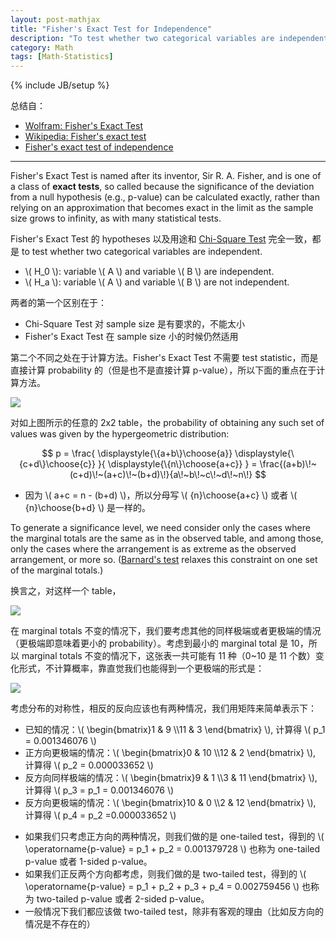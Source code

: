 ```yaml
---
layout: post-mathjax
title: "Fisher's Exact Test for Independence"
description: "To test whether two categorical variables are independent"
category: Math
tags: [Math-Statistics]
---
```

{% include JB/setup %}

总结自：

- [Wolfram: Fisher's Exact Test](http://mathworld.wolfram.com/FishersExactTest.html)
- [Wikipedia: Fisher's exact test](http://en.wikipedia.org/wiki/Fisher's_exact_test)
- [Fisher's exact test of independence](http://www.biostathandbook.com/fishers.html)

-----

Fisher's Exact Test is named after its inventor, Sir R. A. Fisher, and is one of a class of **exact tests**, so called because the significance of the deviation from a null hypothesis (e.g., p-value) can be calculated exactly, rather than relying on an approximation that becomes exact in the limit as the sample size grows to infinity, as with many statistical tests.

Fisher's Exact Test 的 hypotheses 以及用途和 [Chi-Square Test](/math/2015/06/09/chi-square-test) 完全一致，都是 to test whether two categorical variables are independent.

- \\( H_0 \\): variable \\( A \\) and variable \\( B \\) are independent. 
- \\( H_a \\): variable \\( A \\) and variable \\( B \\) are not independent.

两者的第一个区别在于：

- Chi-Square Test 对 sample size 是有要求的，不能太小
- Fisher's Exact Test 在 sample size 小的时候仍然适用

第二个不同之处在于计算方法。Fisher's Exact Test 不需要 test statistic，而是直接计算 probability 的（但是也不是直接计算 p-value），所以下面的重点在于计算方法。

![](https://gm4clq.bn1304.livefilestore.com/y3p39Q8DcMvK_FykffhkYiDI2LFk6xkJIxgpB6RIztJbEtZdYa-MmFIQLdg3Z8B2mEeiplrsoSUWddt70WAjCWRtkAgqEFYxIWnjPAJCHiIlWCdbjJfOEEKTLHzmBCpFtHzIldYPYvQ-PFCcaKXJfW1chfNvWLiVJgNMSWjMEDF16U/2x2%20table.png?psid=1)

对如上图所示的任意的 2x2 table，the probability of obtaining any such set of values was given by the hypergeometric distribution:

$$
p = \frac{ \displaystyle{\{a+b\}\choose{a}} \displaystyle{\{c+d\}\choose{c}} }{ \displaystyle{\{n\}\choose{a+c}} } = \frac{(a+b)\!~(c+d)\!~(a+c)\!~(b+d)\!}{a\!~b\!~c\!~d\!~n\!}
$$

- 因为 \\( a+c = n - (b+d) \\)，所以分母写 \\( {n}\choose{a+c} \\) 或者 \\( {n}\choose{b+d} \\) 是一样的。

To generate a significance level, we need consider only the cases where the marginal totals are the same as in the observed table, and among those, only the cases where the arrangement is as extreme as the observed arrangement, or more so. ([Barnard's test](http://en.wikipedia.org/wiki/Barnard%27s_test) relaxes this constraint on one set of the marginal totals.)

换言之，对这样一个 table，

![](https://gm4clq.bn1304.livefilestore.com/y3pgWm0ypTF4Z1pU9uGB8sd4OGfOyJ9se6jUMFVbuvXLOMH1sRdYo47cAPLY-QibJaoz_rssw09oJ6Uq96bqacBT0WvpX3EU1dk1cP0F-_YUcwH1BL5E7P4LUNNUesyyaANsjZSEmBP6Edu2ZNtI_Oh-5irSr57-vhv2ZPJea52_uc/1-9-11-3.png?psid=1)

在 marginal totals 不变的情况下，我们要考虑其他的同样极端或者更极端的情况（更极端即意味着更小的 probability）。考虑到最小的 marginal total 是 10，所以 marginal totals 不变的情况下，这张表一共可能有 11 种（0~10 是 11 个数）变化形式，不计算概率，靠直觉我们也能得到一个更极端的形式是：

![](https://gm4clq.bn1304.livefilestore.com/y3p4ElSy8Tsc8GrLtydnRPmElHe6AMgPSZfQdpZUULkUETqURnYr201XdgZpCxmCj7S4FPSjn4kUsQM6RCqNAbVDH1b_s2miYbG_uF2k5FuE2SPlC9roGIwp1ERr7P8qzeOCjkUUZgb_cXgzP1XeUfKwWekwc44xS8xpwnrXG5zy_s/0-10-12-2.png?psid=1)

考虑分布的对称性，相反的反向应该也有两种情况，我们用矩阵来简单表示下：

- 已知的情况：\\( \begin{bmatrix}1 & 9 \\\\11 & 3 \end{bmatrix} \\), 计算得 \\( p\_1 = 0.001346076 \\)
- 正方向更极端的情况：\\( \begin{bmatrix}0 & 10 \\\\12 & 2 \end{bmatrix} \\), 计算得 \\( p\_2 = 0.000033652 \\) 
- 反方向同样极端的情况：\\( \begin{bmatrix}9 & 1 \\\\3 & 11 \end{bmatrix} \\), 计算得 \\( p\_3 = p\_1 = 0.001346076 \\)
- 反方向更极端的情况：\\( \begin{bmatrix}10 & 0 \\\\2 & 12 \end{bmatrix} \\), 计算得 \\( p\_4 = p\_2 =0.000033652 \\) 

<!-- -->

- 如果我们只考虑正方向的两种情况，则我们做的是 one-tailed test，得到的 \\( \operatorname{p-value} = p\_1 + p\_2 = 0.001379728 \\) 也称为 one-tailed p-value 或者 1-sided p-value。
- 如果我们正反两个方向都考虑，则我们做的是 two-tailed test，得到的 \\( \operatorname{p-value} = p\_1 + p\_2 + p\_3 + p\_4 = 0.002759456 \\) 也称为 two-tailed p-value 或者 2-sided p-value。
- 一般情况下我们都应该做 two-tailed test，除非有客观的理由（比如反方向的情况是不存在的）
